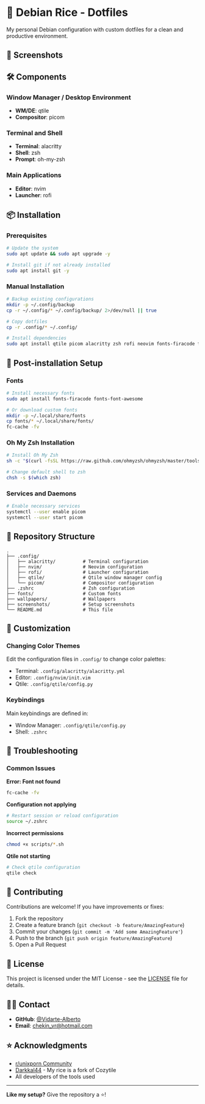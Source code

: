 # 🐧 Debian Rice - Dotfiles

My personal Debian configuration with custom dotfiles for a clean and productive environment.

## 📸 Screenshots

## 🛠️ Components

### Window Manager / Desktop Environment
- **WM/DE**: qtile
- **Compositor**: picom

### Terminal and Shell
- **Terminal**: alacritty
- **Shell**: zsh
- **Prompt**: oh-my-zsh

### Main Applications
- **Editor**: nvim
- **Launcher**: rofi

## 📦 Installation

### Prerequisites
```bash
# Update the system
sudo apt update && sudo apt upgrade -y

# Install git if not already installed
sudo apt install git -y
```

### Manual Installation
```bash
# Backup existing configurations
mkdir -p ~/.config/backup
cp -r ~/.config/* ~/.config/backup/ 2>/dev/null || true

# Copy dotfiles
cp -r .config/* ~/.config/

# Install dependencies
sudo apt install qtile picom alacritty zsh rofi neovim fonts-firacode fonts-font-awesome
```

## 🔧 Post-installation Setup

### Fonts
```bash
# Install necessary fonts
sudo apt install fonts-firacode fonts-font-awesome

# Or download custom fonts
mkdir -p ~/.local/share/fonts
cp fonts/* ~/.local/share/fonts/
fc-cache -fv
```

### Oh My Zsh Installation
```bash
# Install Oh My Zsh
sh -c "$(curl -fsSL https://raw.github.com/ohmyzsh/ohmyzsh/master/tools/install.sh)"

# Change default shell to zsh
chsh -s $(which zsh)
```

### Services and Daemons
```bash
# Enable necessary services
systemctl --user enable picom
systemctl --user start picom
```

## 📁 Repository Structure

```
.
├── .config/
│   ├── alacritty/          # Terminal configuration
│   ├── nvim/               # Neovim configuration
│   ├── rofi/               # Launcher configuration
│   ├── qtile/              # Qtile window manager config
│   └── picom/              # Compositor configuration
├── .zshrc                  # Zsh configuration
├── fonts/                  # Custom fonts
├── wallpapers/             # Wallpapers
├── screenshots/            # Setup screenshots
└── README.md               # This file
```

## 🎨 Customization

### Changing Color Themes
Edit the configuration files in `.config/` to change color palettes:
- Terminal: `.config/alacritty/alacritty.yml`
- Editor: `.config/nvim/init.vim`
- Qtile: `.config/qtile/config.py`

### Keybindings
Main keybindings are defined in:
- Window Manager: `.config/qtile/config.py`
- Shell: `.zshrc`

## 🐛 Troubleshooting

### Common Issues

**Error: Font not found**
```bash
fc-cache -fv
```

**Configuration not applying**
```bash
# Restart session or reload configuration
source ~/.zshrc
```

**Incorrect permissions**
```bash
chmod +x scripts/*.sh
```

**Qtile not starting**
```bash
# Check qtile configuration
qtile check
```

## 🤝 Contributing

Contributions are welcome! If you have improvements or fixes:

1. Fork the repository
2. Create a feature branch (`git checkout -b feature/AmazingFeature`)
3. Commit your changes (`git commit -m 'Add some AmazingFeature'`)
4. Push to the branch (`git push origin feature/AmazingFeature`)
5. Open a Pull Request

## 📄 License

This project is licensed under the MIT License - see the [LICENSE](LICENSE) file for details.

## 🙋‍♂️ Contact

- **GitHub**: [@Vidarte-Alberto](https://github.com/vidarte-alberto)
- **Email**: chekin_vr@hotmail.com

## ⭐ Acknowledgments

- [r/unixporn Community](https://reddit.com/r/unixporn)
- [Darkkal44](https://github.com/Darkkal44/Cozytile/tree/main) - My rice is a fork of Cozytile
- All developers of the tools used

---

**Like my setup?** Give the repository a ⭐!
